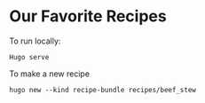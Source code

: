 # Our Favorite Recipes

To run locally:
```
Hugo serve
```

To make a new recipe
```
hugo new --kind recipe-bundle recipes/beef_stew
```